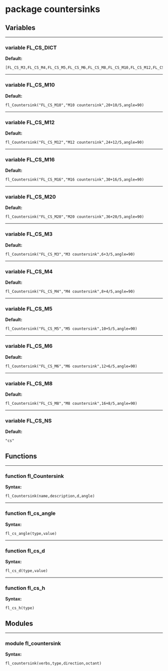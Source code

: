 # package countersinks


## Variables


---

### variable FL_CS_DICT

__Default:__

    [FL_CS_M3,FL_CS_M4,FL_CS_M5,FL_CS_M6,FL_CS_M8,FL_CS_M10,FL_CS_M12,FL_CS_M16,FL_CS_M20]

---

### variable FL_CS_M10

__Default:__

    fl_Countersink("FL_CS_M10","M10 countersink",20+10/5,angle=90)

---

### variable FL_CS_M12

__Default:__

    fl_Countersink("FL_CS_M12","M12 countersink",24+12/5,angle=90)

---

### variable FL_CS_M16

__Default:__

    fl_Countersink("FL_CS_M16","M16 countersink",30+16/5,angle=90)

---

### variable FL_CS_M20

__Default:__

    fl_Countersink("FL_CS_M20","M20 countersink",36+20/5,angle=90)

---

### variable FL_CS_M3

__Default:__

    fl_Countersink("FL_CS_M3","M3 countersink",6+3/5,angle=90)

---

### variable FL_CS_M4

__Default:__

    fl_Countersink("FL_CS_M4","M4 countersink",8+4/5,angle=90)

---

### variable FL_CS_M5

__Default:__

    fl_Countersink("FL_CS_M5","M5 countersink",10+5/5,angle=90)

---

### variable FL_CS_M6

__Default:__

    fl_Countersink("FL_CS_M6","M6 countersink",12+6/5,angle=90)

---

### variable FL_CS_M8

__Default:__

    fl_Countersink("FL_CS_M8","M8 countersink",16+8/5,angle=90)

---

### variable FL_CS_NS

__Default:__

    "cs"

## Functions


---

### function fl_Countersink

__Syntax:__

    fl_Countersink(name,description,d,angle)

---

### function fl_cs_angle

__Syntax:__

    fl_cs_angle(type,value)

---

### function fl_cs_d

__Syntax:__

    fl_cs_d(type,value)

---

### function fl_cs_h

__Syntax:__

    fl_cs_h(type)

## Modules


---

### module fl_countersink

__Syntax:__

    fl_countersink(verbs,type,direction,octant)

